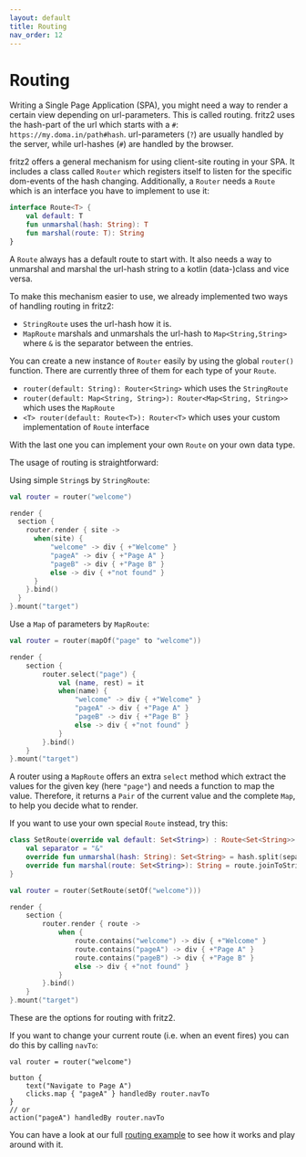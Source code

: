 ```yaml
---
layout: default
title: Routing
nav_order: 12
---
```

# Routing

Writing a Single Page Application (SPA), you might need a way to render a certain view depending on url-parameters. This is called routing. 
fritz2 uses the hash-part of the url which starts with a `#`: `https://my.doma.in/path#hash`. url-parameters (`?`) are usually handled by the server, 
while url-hashes (`#`) are handled by the browser.

fritz2 offers a general mechanism for using client-site routing in your SPA. 
It includes a class called `Router` which registers itself to listen for the specific dom-events of the hash changing. 
Additionally, a `Router` needs a `Route` which is an interface you have to implement to use it:
```kotlin
interface Route<T> {
    val default: T
    fun unmarshal(hash: String): T
    fun marshal(route: T): String
}
```
A `Route` always has a default route to start with. It also needs a way to unmarshal and marshal the url-hash string to a kotlin (data-)class and vice versa.

To make this mechanism easier to use, we already implemented two ways of handling routing in fritz2: 
* `StringRoute` uses the url-hash how it is.
* `MapRoute` marshals and unmarshals the url-hash to `Map<String,String>` where `&` is the separator between the entries.

You can create a new instance of `Router` easily by using the global `router()` function. 
There are currently three of them for each type of your `Route`.
* `router(default: String): Router<String>` which uses the `StringRoute`
* `router(default: Map<String, String>): Router<Map<String, String>>` which uses the `MapRoute`
* `<T> router(default: Route<T>): Router<T>` which uses your custom implementation of `Route` interface

With the last one you can implement your own `Route` on your own data type.

The usage of routing is straightforward:

Using simple `String`s by `StringRoute`:
```kotlin
val router = router("welcome")

render {
  section {
    router.render { site ->
      when(site) {
          "welcome" -> div { +"Welcome" }
          "pageA" -> div { +"Page A" }
          "pageB" -> div { +"Page B" }
          else -> div { +"not found" }
      }
    }.bind()
  }
}.mount("target")
```

Use a `Map` of parameters by `MapRoute`:
```kotlin
val router = router(mapOf("page" to "welcome"))

render {
    section {
        router.select("page") {
            val (name, rest) = it
            when(name) {
                "welcome" -> div { +"Welcome" }
                "pageA" -> div { +"Page A" }
                "pageB" -> div { +"Page B" }
                else -> div { +"not found" }
            }
        }.bind()
    }
}.mount("target")   
```
A router using a `MapRoute` offers an extra `select` method which extract the values for the given key (here `"page"`) 
and needs a function to map the value. Therefore, it returns a `Pair` of the current value and the complete `Map`, to help you decide what to render.

If you want to use your own special `Route` instead, try this:
```kotlin
class SetRoute(override val default: Set<String>) : Route<Set<String>> {
    val separator = "&"
    override fun unmarshal(hash: String): Set<String> = hash.split(separator).toSet()
    override fun marshal(route: Set<String>): String = route.joinToString(separator)
}

val router = router(SetRoute(setOf("welcome")))

render {
    section {
        router.render { route ->
            when {
                route.contains("welcome") -> div { +"Welcome" }
                route.contains("pageA") -> div { +"Page A" }
                route.contains("pageB") -> div { +"Page B" }
                else -> div { +"not found" }
            }
        }.bind()
    }
}.mount("target")
```
These are the options for routing with fritz2.

If you want to change your current route (i.e. when an event fires) you can do this by calling `navTo`: 
```
val router = router("welcome")

button {
    text("Navigate to Page A")
    clicks.map { "pageA" } handledBy router.navTo
}
// or
action("pageA") handledBy router.navTo
```

You can have a look at our full [routing example](https://examples.fritz2.dev/routing/build/distributions/index.html)
to see how it works and play around with it.
